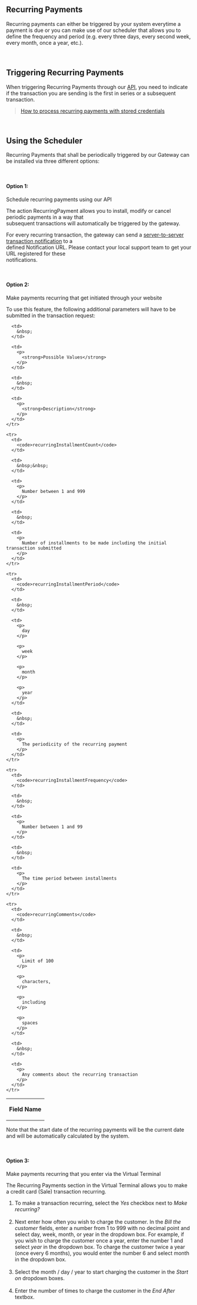 Recurring Payments
---

  
Recurring payments can either be triggered by your system everytime a payment is due or you can make use of our scheduler that allows you to define the frequency and period (e.g. every three days, every second week, every month, once a year, etc.).

&nbsp;

## Triggering Recurring Payments

When triggering Recurring Payments through our [API][1], you need to indicate if the transaction you are sending is the first in series or a subsequent transaction.

> [How to process&nbsp;recurring payments with stored credentials][2]

&nbsp;

## Using the Scheduler

Recurring Payments that shall be periodically triggered by our Gateway can be installed via three different options:

&nbsp;

#### Option 1:  
Schedule recurring payments using our API

The action RecurringPayment allows you to install, modify or cancel periodic payments in a way that  
subsequent transactions will automatically be triggered by the gateway.

For every recurring transaction, the gateway can send a [server-to-server transaction notification][3] to a  
defined Notification URL. Please contact your local support team to get your URL registered for these  
notifications.

&nbsp;

#### Option 2:  
Make payments recurring that get initiated through your website

To use this feature, the following additional parameters will have to be submitted in the transaction request:

<table>
  <tbody>
    <tr>
      <td>
        <p>
          <strong>Field Name</strong>
        </p>
      </td>
      
      <td>
        &nbsp;
      </td>
      
      <td>
        <p>
          <strong>Possible Values</strong>
        </p>
      </td>
      
      <td>
        &nbsp;
      </td>
      
      <td>
        <p>
          <strong>Description</strong>
        </p>
      </td>
    </tr>
    
    <tr>
      <td>
        <code>recurringInstallmentCount</code>
      </td>
      
      <td>
        &nbsp;&nbsp;
      </td>
      
      <td>
        <p>
          Number between 1 and 999
        </p>
      </td>
      
      <td>
        &nbsp;
      </td>
      
      <td>
        <p>
          Number of installments to be made including the initial transaction submitted
        </p>
      </td>
    </tr>
    
    <tr>
      <td>
        <code>recurringInstallmentPeriod</code>
      </td>
      
      <td>
        &nbsp;
      </td>
      
      <td>
        <p>
          day
        </p>
        
        <p>
          week
        </p>
        
        <p>
          month
        </p>
        
        <p>
          year
        </p>
      </td>
      
      <td>
        &nbsp;
      </td>
      
      <td>
        <p>
          The periodicity of the recurring payment
        </p>
      </td>
    </tr>
    
    <tr>
      <td>
        <code>recurringInstallmentFrequency</code>
      </td>
      
      <td>
        &nbsp;
      </td>
      
      <td>
        <p>
          Number between 1 and 99
        </p>
      </td>
      
      <td>
        &nbsp;
      </td>
      
      <td>
        <p>
          The time period between installments
        </p>
      </td>
    </tr>
    
    <tr>
      <td>
        <code>recurringComments</code>
      </td>
      
      <td>
        &nbsp;
      </td>
      
      <td>
        <p>
          Limit of 100
        </p>
        
        <p>
          characters,
        </p>
        
        <p>
          including
        </p>
        
        <p>
          spaces
        </p>
      </td>
      
      <td>
        &nbsp;
      </td>
      
      <td>
        <p>
          Any comments about the recurring transaction
        </p>
      </td>
    </tr>
  </tbody>
</table>

Note that the start date of the recurring payments will be the current date and will be automatically calculated by the system.

&nbsp;

#### Option 3:  
Make payments recurring that you enter via the Virtual Terminal

The Recurring Payments section in the Virtual Terminal allows you to make a credit card (Sale) transaction recurring.

  1. To make a transaction recurring, select the _Yes_ checkbox next to _Make recurring?_  
    &nbsp;
  2. Next enter how often you wish to charge the customer. In the _Bill the customer_ fields, enter a number from 1 to 999 with no decimal point and select day, week, month, or year in the dropdown box. For example, if you wish to charge the customer once a year, enter the number 1 and select _year_ in the dropdown box. To charge the customer twice a year (once every 6 months), you would enter the number 6 and select month in the dropdown box.  
    &nbsp;
  3. Select the month / day / year to start charging the customer in the _Start on_ dropdown boxes.  
    &nbsp;
  4. Enter the number of times to charge the customer in the _End After_ textbox.

&nbsp;

 [1]: http://docs.firstdata.com/org/gateway/docs/api
 [2]: https://docs.firstdata.com/org/gateway/node/1514
 [3]: http://docs.firstdata.com/org/gateway/node/315
